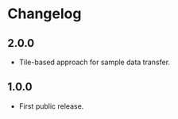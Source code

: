 # Changelog

## 2.0.0
- Tile-based approach for sample data transfer.

## 1.0.0
- First public release.
